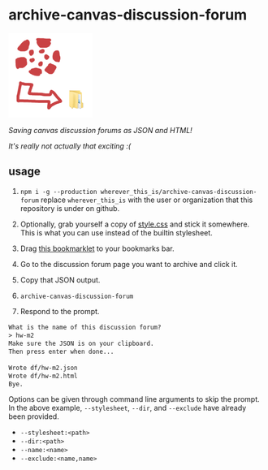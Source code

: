 # archive-canvas-discussion-forum

<img src="res/icon.png" width=166px/>

*Saving canvas discussion forums as JSON and HTML!*

*It's really not actually that exciting :(*

## usage

1. `npm i -g --production wherever_this_is/archive-canvas-discussion-forum`
   replace `wherever_this_is` with the user or organization that this repository
   is under on github.
1. Optionally, grab yourself a copy of [style.css](src/style.css) and stick it
   somewhere. This is what you can use instead of the builtin stylesheet.
2. Drag
<a href='javascript:void(!function(){"use strict";var e=e=>function(e){const r={},n=e.querySelector(":scope > header");if(n){const e=n.querySelector(".discussion-title");e||console.error(n),r.title=e.innerText}const o=e.querySelector("div.message");return r.msg=o?o.innerHTML:"",r}(e.querySelector(":scope > div.entry-content"));function r(r){const o={},t=r.querySelector(":scope > article"),s=r.querySelector(":scope > div.replies");return null==t?(console.error("article was null while scraping li!"),console.error("see here:",r),console.trace(),null):(o.entry=e(t),null==s?(console.error("replies was null while scraping li!"),console.error("see here:",r),console.trace()):o.replies=n(s.firstChild),o)}function n(e){return[...e.children].map(r).filter((e=>null!=e)).filter((({entry:e})=>null!=e))}window.prompt("Copy this vvvv",JSON.stringify(function(){const r=document.getElementById("discussion_topic"),o=document.getElementById("discussion_subentries").querySelector(":scope > ul.discussion-entries");return{topic:e(r),replies:n(o)}}()))}())'>this bookmarklet</a> to your bookmarks bar.

3. Go to the discussion forum page you want to archive and click it.
3. Copy that JSON output.
4. `archive-canvas-discussion-forum`
5. Respond to the prompt.

```
What is the name of this discussion forum?
> hw-m2
Make sure the JSON is on your clipboard.
Then press enter when done...

Wrote df/hw-m2.json
Wrote df/hw-m2.html
Bye.
```

Options can be given through command line arguments to skip the prompt. In the above example, `--stylesheet`, `--dir`, and `--exclude` have already been provided.

- `--stylesheet:<path>`
- `--dir:<path>`
- `--name:<name>`
- `--exclude:<name,name>`
